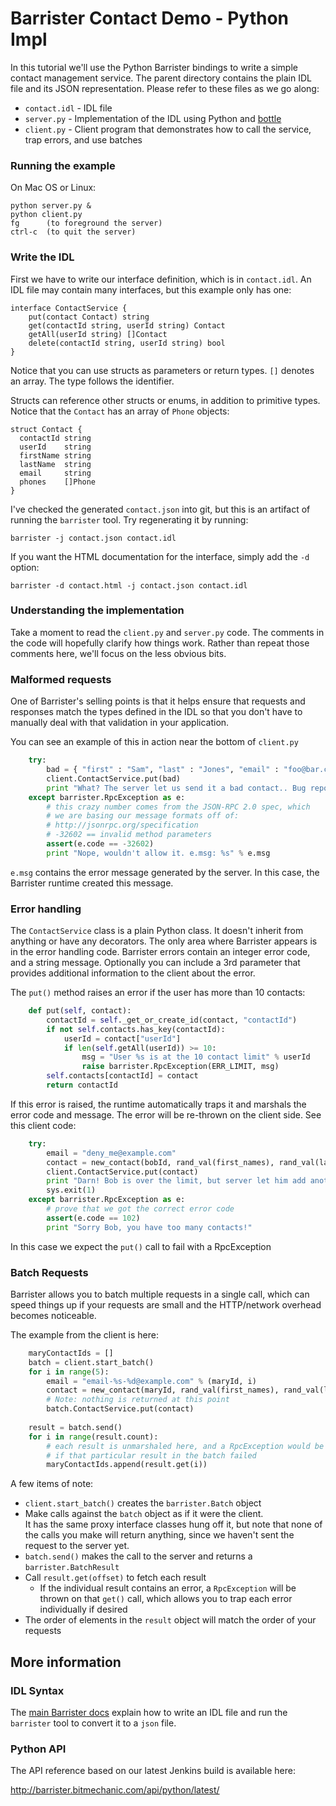# Barrister Contact Demo - Python Impl

In this tutorial we'll use the Python Barrister bindings to write a simple contact management service.
The parent directory contains the plain IDL file and its JSON representation.
Please refer to these files as we go along:

* `contact.idl` - IDL file
* `server.py` - Implementation of the IDL using Python and [bottle](http://bottlepy.org/)
* `client.py` - Client program that demonstrates how to call the service, trap errors, and 
  use batches

### Running the example

On Mac OS or Linux:

    python server.py &
    python client.py
    fg      (to foreground the server)
    ctrl-c  (to quit the server)
    
### Write the IDL

First we have to write our interface definition, which is in `contact.idl`.  An IDL file may contain
many interfaces, but this example only has one:

    interface ContactService {
        put(contact Contact) string
        get(contactId string, userId string) Contact
        getAll(userId string) []Contact
        delete(contactId string, userId string) bool
    }

Notice that you can use structs as parameters or return types.  `[]` denotes an array.  The type 
follows the identifier.

Structs can reference other structs or enums, in addition to primitive types.  Notice that the `Contact`
has an array of `Phone` objects:

    struct Contact {
      contactId string
      userId    string
      firstName string
      lastName  string
      email     string
      phones    []Phone
    }    

I've checked the generated `contact.json` into git, but this is an artifact of running the `barrister`
tool.  Try regenerating it by running:

    barrister -j contact.json contact.idl
    
If you want the HTML documentation for the interface, simply add the `-d` option:

    barrister -d contact.html -j contact.json contact.idl

### Understanding the implementation

Take a moment to read the `client.py` and `server.py` code.  The comments in the code
will hopefully clarify how things work.  Rather than repeat those comments here, we'll focus on the 
less obvious bits.

### Malformed requests

One of Barrister's selling points is that it helps ensure that requests and responses match the types
defined in the IDL so that you don't have to manually deal with that validation in your application.

You can see an example of this in action near the bottom of `client.py`

```python
    try:
        bad = { "first" : "Sam", "last" : "Jones", "email" : "foo@bar.com" }
        client.ContactService.put(bad)
        print "What? The server let us send it a bad contact.. Bug report!"
    except barrister.RpcException as e:
        # this crazy number comes from the JSON-RPC 2.0 spec, which 
        # we are basing our message formats off of:
        # http://jsonrpc.org/specification
        # -32602 == invalid method parameters
        assert(e.code == -32602)
        print "Nope, wouldn't allow it. e.msg: %s" % e.msg
```

`e.msg` contains the error message generated by the server.  In this case, the Barrister runtime created
this message.

### Error handling

The `ContactService` class is a plain Python class.  It doesn't inherit from anything or have any 
decorators.  The only area where Barrister appears is in the error handling code.  Barrister errors 
contain an integer error code, and a string message.  Optionally you can include a 3rd parameter that 
provides additional information to the client about the error.  

The `put()` method raises an error if the user has more than 10 contacts:

```python
    def put(self, contact):
        contactId = self._get_or_create_id(contact, "contactId")
        if not self.contacts.has_key(contactId):
            userId = contact["userId"]
            if len(self.getAll(userId)) >= 10:
                msg = "User %s is at the 10 contact limit" % userId
                raise barrister.RpcException(ERR_LIMIT, msg)
        self.contacts[contactId] = contact
        return contactId
```

If this error is raised, the runtime automatically traps it and marshals the error code and message.
The error will be re-thrown on the client side.  See this client code:

```python
    try:
        email = "deny_me@example.com"
        contact = new_contact(bobId, rand_val(first_names), rand_val(last_names), email)
        client.ContactService.put(contact)
        print "Darn! Bob is over the limit, but server let him add another anyway!"
        sys.exit(1)
    except barrister.RpcException as e:
        # prove that we got the correct error code
        assert(e.code == 102)
        print "Sorry Bob, you have too many contacts!"
```

In this case we expect the `put()` call to fail with a RpcException

### Batch Requests

Barrister allows you to batch multiple requests in a single call, which can speed things up if your
requests are small and the HTTP/network overhead becomes noticeable.

The example from the client is here:

```python
    maryContactIds = []
    batch = client.start_batch()
    for i in range(5):
        email = "email-%s-%d@example.com" % (maryId, i)
        contact = new_contact(maryId, rand_val(first_names), rand_val(last_names), email)
        # Note: nothing is returned at this point
        batch.ContactService.put(contact)
    
    result = batch.send()
    for i in range(result.count):
        # each result is unmarshaled here, and a RpcException would be thrown
        # if that particular result in the batch failed
        maryContactIds.append(result.get(i))
```

A few items of note:

* `client.start_batch()` creates the `barrister.Batch` object
* Make calls against the `batch` object as if it were the client.  
  It has the same proxy interface classes hung off it, but note that none of the calls you make 
  will return anything, since we haven't sent the request to the server yet.
* `batch.send()` makes the call to the server and returns a `barrister.BatchResult`
* Call `result.get(offset)` to fetch each result
  * If the individual result contains an error, a `RpcException` will be thrown on that `get()` call,
    which allows you to trap each error individually if desired
* The order of elements in the `result` object will match the order of your requests

## More information

### IDL Syntax

The [main Barrister docs](http://barrister.bitmechanic.com/docs.html) explain how to write an IDL file and
run the `barrister` tool to convert it to a `json` file.

### Python API

The API reference based on our latest Jenkins build is available here:

http://barrister.bitmechanic.com/api/python/latest/
